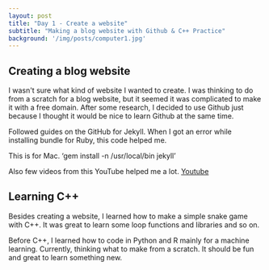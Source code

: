 ```yaml
---
layout: post
title: "Day 1 - Create a website"
subtitle: "Making a blog website with Github & C++ Practice"
background: '/img/posts/computer1.jpg'
---
```


## Creating a blog website
I wasn't sure what kind of website I wanted to create. I was thinking to do from a scratch for a blog website, but it seemed it was complicated to make it with a free domain. After some research, I decided to use Github just because I thought it would be nice to learn Github at the same time.

Followed guides on the GitHub for Jekyll.  When I got an error while installing bundle for Ruby, this code helped me.

This is for Mac.
‘gem install -n /usr/local/bin jekyll’

Also few videos from this YouTube helped me a lot.
[Youtube](https://www.youtube.com/watch?v=wCOInE7-E0I)

## Learning C++
Besides creating a website, I learned how to make a simple snake game with C++. It was great to learn some loop functions and libraries and so on.

Before C++, I learned how to code in Python and R mainly for a machine learning.
Currently, thinking what to make from a scratch. It should be fun and great to learn something new.


